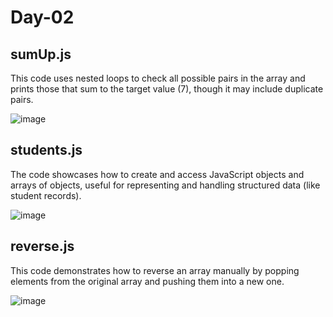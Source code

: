 # Day-02

## sumUp.js ##

This code uses nested loops to check all possible pairs in the array and prints those that sum to the target value (7), though it may include duplicate pairs.

![image](https://github.com/user-attachments/assets/8993badd-79b1-4b90-b73d-2442a7b567ff)

## students.js ##

The code showcases how to create and access JavaScript objects and arrays of objects, useful for representing and handling structured data (like student records).

![image](https://github.com/user-attachments/assets/ed4e0b75-40fb-4f65-a384-277e6ff811ea)

## reverse.js ##

This code demonstrates how to reverse an array manually by popping elements from the original array and pushing them into a new one.

![image](https://github.com/user-attachments/assets/11097dd5-feae-420c-96dd-cb8a4d2e76b7)

## 
